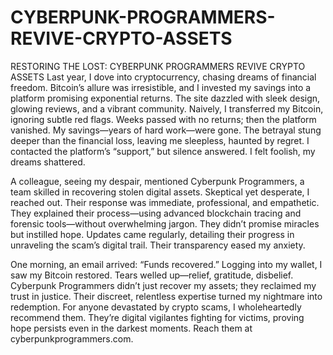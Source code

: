 # CYBERPUNK-PROGRAMMERS-REVIVE-CRYPTO-ASSETS
RESTORING THE LOST: CYBERPUNK PROGRAMMERS REVIVE CRYPTO ASSETS
Last year, I dove into cryptocurrency, chasing dreams of financial freedom. Bitcoin’s allure was irresistible, and I invested my savings into a platform promising exponential returns. The site dazzled with sleek design, glowing reviews, and a vibrant community. Naively, I transferred my Bitcoin, ignoring subtle red flags. Weeks passed with no returns; then the platform vanished. My savings—years of hard work—were gone. The betrayal stung deeper than the financial loss, leaving me sleepless, haunted by regret. I contacted the platform’s “support,” but silence answered. I felt foolish, my dreams shattered.

A colleague, seeing my despair, mentioned Cyberpunk Programmers, a team skilled in recovering stolen digital assets. Skeptical yet desperate, I reached out. Their response was immediate, professional, and empathetic. They explained their process—using advanced blockchain tracing and forensic tools—without overwhelming jargon. They didn’t promise miracles but instilled hope. Updates came regularly, detailing their progress in unraveling the scam’s digital trail. Their transparency eased my anxiety.

One morning, an email arrived: “Funds recovered.” Logging into my wallet, I saw my Bitcoin restored. Tears welled up—relief, gratitude, disbelief. Cyberpunk Programmers didn’t just recover my assets; they reclaimed my trust in justice. Their discreet, relentless expertise turned my nightmare into redemption. For anyone devastated by crypto scams, I wholeheartedly recommend them. They’re digital vigilantes fighting for victims, proving hope persists even in the darkest moments. Reach them at cyberpunkprogrammers.com.
